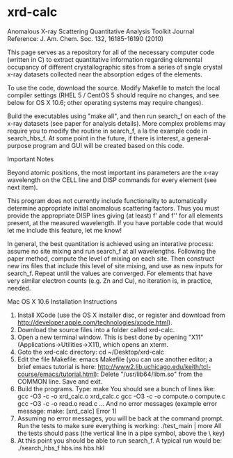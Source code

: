 # xrd-calc
Anomalous X-ray Scattering Quantitative Analysis Toolkit
Journal Reference: J. Am. Chem. Soc. 132, 16185-16190 (2010)

This page serves as a repository for all of the necessary computer code (written in C) to extract quantitative information regarding elemental occupancy of different crystallographic sites from a series of single crystal x-ray datasets collected near the absorption edges of the elements.

To use the code, download the source. Modify Makefile to match the local compiler settings (RHEL 5 / CentOS 5 should require no changes, and see below for OS X 10.6; other operating systems may require changes).

Build the executables using "make all", and then run search_f on each of the x-ray datasets (see paper for analysis details). More complex problems may require you to modify the routine in search_f, a la the example code in search_hbs_f. At some point in the future, if there is interest, a general-purpose program and GUI will be created based on this code.

Important Notes

Beyond atomic positions, the most important ins parameters are the x-ray wavelength on the CELL line and DISP commands for every element (see next item).

This program does not currently include functionality to automatically determine appropriate initial anomalous scattering factors. Thus you must provide the appropriate DISP lines giving (at least) f' and f'' for all elements present, at the measured wavelength. If you have portable code that would let me include this feature, let me know!

In general, the best quantitation is achieved using an interative process: assume no site mixing and run search_f at all wavelengths. Following the paper method, compute the level of mixing on each site. Then construct new ins files that include this level of site mixing, and use as new inputs for search_f. Repeat until the values are converged. For elements that have very similar electron counts (e.g. Zn and Cu), no iteration is, in practice, needed.

Mac OS X 10.6 Installation Instructions

1. Install XCode (use the OS X installer disc, or register and download from http://developer.apple.com/technologies/xcode.html).
2. Download the source files into a folder called xrd-calc.
3. Open a new terminal window. This is best done by opening "X11" (Applications->Utilities->X11), which opens an xterm.
4. Goto the xrd-calc directory: cd ~/Desktop/xrd-calc
5. Edit the file Makefile:
   emacs Makefile
   (you can use another editor; a brief emacs tutorial is here: http://www2.lib.uchicago.edu/keith/tcl-course/emacs/tutorial.html): Delete "/usr/lib64/libm.so" from the COMMON line. Save and exit.
6. Build the programs. Type: make
   You should see a bunch of lines like:
   gcc -O3 -c -o xrd_calc.o xrd_calc.c
   gcc -O3 -c -o compute.o compute.c
   gcc -O3 -c -o read.o read.c
   ...
   And no error messages (example error message: make: [xrd_calc] Error 1)
7. Assuming no error messages, you will be back at the command prompt. Run the tests to make sure everything is working:
   ./test_main | more
   All the tests should pass (the vertical line in a pipe symbol, above the \ key)
8. At this point you should be able to run search_f. A typical run would be:
   ./search_hbs_f hbs.ins hbs.hkl
